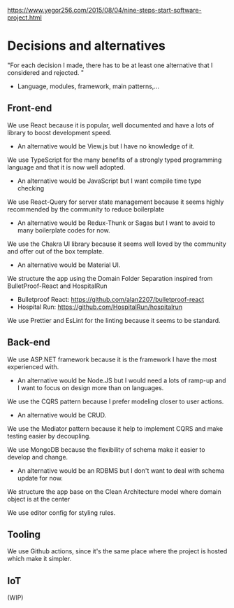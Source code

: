 https://www.yegor256.com/2015/08/04/nine-steps-start-software-project.html

# Decisions and alternatives

"For each decision I made, there has to be at least one alternative that I considered and rejected. "

- Language, modules, framework, main patterns,...

## Front-end

We use React because it is popular, well documented and have a lots of library to boost development speed.
- An alternative would be View.js but I have no knowledge of it.

We use TypeScript for the many benefits of a strongly typed programming language and that it is now well adopted.
- An alternative would be JavaScript but I want compile time type checking

We use React-Query for server state management because it seems highly recommended by the community to reduce boilerplate
- An alternative would be Redux-Thunk or Sagas but I want to avoid to many boilerplate codes for now.

We use the Chakra UI library because it seems well loved by the community and offer out of the box template.
- An alternative would be Material UI.

We structure the app using the Domain Folder Separation inspired from BulletProof-React and HospitalRun
- Bulletproof React: https://github.com/alan2207/bulletproof-react
- Hospital Run: https://github.com/HospitalRun/hospitalrun

We use Prettier and EsLint for the linting because it seems to be standard.

## Back-end

We use ASP.NET framework because it is the framework I have the most experienced with.
- An alternative would be Node.JS but I would need a lots of ramp-up and I want to focus on design more than on languages.

We use the CQRS pattern because I prefer modeling closer to user actions.
- An alternative would be CRUD.

We use the Mediator pattern because it help to implement CQRS and make testing easier by decoupling.

We use MongoDB because the flexibility of schema make it easier to develop and change.
- An alternative would be an RDBMS but I don't want to deal with schema update for now.

We structure the app base on the Clean Architecture model where domain object is at the center

We use editor config for styling rules.

## Tooling

We use Github actions, since it's the same place where the project is hosted which make it simpler.


## IoT

(WIP)